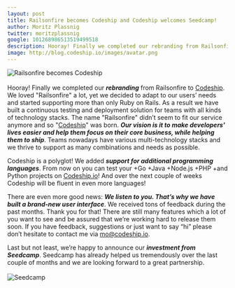 ```yaml
---
layout: post
title: Railsonfire becomes Codeship and Codeship welcomes Seedcamp!
author: Moritz Plassnig
twitter: moritzplassnig
google: 101268986513519499518
description: Hooray! Finally we completed our rebranding from Railsonfire to Codeship. Furthermore we're happy to announce our investment from Seedcamp.
image: http://blog.codeship.io/images/avatar.png
---
```


![Railsonfire becomes Codeship](http://blog.codeship.io/images/rebranding/rebranding.png "Railsonfire becomes Codeship")
</br></br>
Hooray! Finally we completed our ***rebranding*** from Railsonfire to [Codeship](https://www.codeship.io). We loved "Railsonfire" a lot, yet we decided to adapt to our users’ needs and started supporting more than only Ruby on Rails.
As a result we have built a continuous testing and deployment solution for teams with all kinds of technology stacks. The name "Railsonfire" didn’t seem to fit our service anymore and so "[Codeship](https://www.codeship.io)" was born. ***Our vision is it to make developers' lives easier and help them focus on their core business, while helping them to _ship_***. Teams nowadays have various multi-technology stacks and we thrive to support as many combinations and needs as possible.

Codeship is a polyglot!
We added ***support for additional programming languages***. From now on you can test your
+Go
+Java
+Node.js
+PHP
+and Python
projects on [Codeship.io](https://www.codeship.io)! And over the next couple of weeks Codeship will be fluent in even more languages!

There are even more good news: ***We listen to you. That’s why we have built a brand-new user interface***.
We received tons of feedback during the past months. Thank you for that! There are still many features which a lot of you want to see and be assured that we’re working hard to release them soon. If you have feedback, suggestions or just want to say “hi” please don’t hesitate to contact me via [mo@codeship.io](mailto:mo@codeship.io).

Last but not least, we’re happy to announce our ***investment from Seedcamp***. Seedcamp has already helped us tremendously over the last couple of months and we are looking forward to a great partnership.
</br></br>
![Seedcamp](http://blog.codeship.io/images/rebranding/seedcamp.png "Seedcamp")
